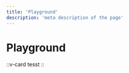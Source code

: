 ```yaml
---
title: 'Playground'
description: 'meta description of the page'
---
```


# Playground

::v-card
tesst
::